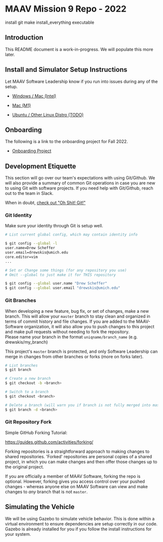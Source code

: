 # MAAV Mission 9 Repo - 2022


install git
make install_everything executable




## Introduction
This README document is a work-in-progress. We will populate this more later.

## Install and Simulator Setup Instructions

Let MAAV Software Leadership know if you run into issues during any of the setup.

- [Windows / Mac (Intel)](docs/VBox.md)

- [Mac (M1)](docs/Mac.md)

- [Ubuntu / Other Linux Distro (TODO)](docs/Linux.md)

## Onboarding

The following is a link to the onboarding project for Fall 2022. 

- [Onboarding Project](docs/Onboarding.md)

## Development Etiquette

This section will go over our team's expectations with using Git/Github.
We will also provide a summary of common Git operations in case you are
new to using Git with software projects. If you need help with Git/Github,
reach out to the team in Slack.

When in doubt, [check out "Oh Shit! Git!"](https://ohshitgit.com)

### Git Identity

Make sure your identity through Git is setup well.

```bash
# List current global config, which may contain identity info

$ git config --global -l
user.name=Drew Scheffer
user.email=drewskis@umich.edu
core.editor=vim
...

# Set or Change some things (for any repository you use)
# Omit --global to just make it for THIS repository

$ git config --global user.name "Drew Scheffer"
$ git config --global user.email "drewskis@umich.edu"
```

### Git Branches

When developing a new feature, bug fix, or set of changes, make a new branch.
This will allow your `master` branch to stay clean and organized in terms of
commit history and file changes. If you are added to the MAAV-Software organization,
it will also allow you to push changes to this project and make pull requests
without needing to fork the repository. \
Please name your branch in the format `uniqname/branch_name` (e.g. drewskis/my_branch)

This project's `master` branch is protected, and only Software Leadership can merge
in changes from other branches or forks (more on forks later).

```bash
# List branches
$ git branch

# Create a new branch
$ git checkout -b <branch>

# Switch to a branch
$ git checkout <branch>

# Delete a branch (will warn you if branch is not fully merged into master)
$ git branch -d <branch>
```

### Git Repository Fork

Simple GitHub Forking Tutorial:

https://guides.github.com/activities/forking/

Forking repositories is a straightforward approach to making changes to shared repositories.
'Forked' repositories are personal copies of a shared project, in which you can make changes
and then offer those changes up to the original project.

If you are officially a member of MAAV Software, forking the repo is optional. However, forking
gives you access control over your pushed changes - whereas anyone else on MAAV Software
can view and make changes to *any* branch that is not `master`.

## Simulating the Vehicle

We will be using Gazebo to simulate vehicle behavior. This is done within a virtual environment to ensure dependencies are setup correctly in our code.
Gazebo is already installed for you if you follow the install instructions for
your system.
